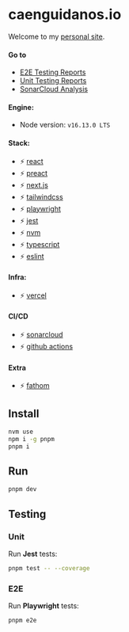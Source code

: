 # caenguidanos.io

Welcome to my [personal site](https://caenguidanos-io.vercel.app).

#### Go to

-  [E2E Testing Reports](https://e2e-playwright-reports-xxg3rsseuq-oa.a.run.app)
-  [Unit Testing Reports](https://unit-jest-reports-xxg3rsseuq-oa.a.run.app)
-  [SonarCloud Analysis](https://sonarcloud.io/summary/overall?id=caenguidanos_caenguidanos.io)

#### Engine:

-  Node version: `v16.13.0 LTS`

#### Stack:

-  :zap: [react](https://reactjs.org/)
-  :zap: [preact](https://preactjs.com/)
-  :zap: [next.js](https://nextjs.org/)
-  :zap: [tailwindcss](https://tailwindcss.com/)
-  :zap: [playwright](https://playwright.dev/)
-  :zap: [jest](https://jestjs.io/es-ES/)
-  :zap: [nvm](https://github.com/nvm-sh/nvm)
-  :zap: [typescript](https://www.typescriptlang.org/)
-  :zap: [eslint](https://eslint.org/)

#### Infra:

-  :zap: [vercel](https://vercel.com/)

#### CI/CD

-  :zap: [sonarcloud](https://sonarcloud.io/)
-  :zap: [github actions](https://github.com/features/actions)

#### Extra

-  :zap: [fathom](https://usefathom.com/)

## Install

```bash
nvm use
npm i -g pnpm
pnpm i
```

## Run

```bash
pnpm dev
```

## Testing

### Unit

Run **Jest** tests:

```bash
pnpm test -- --coverage
```

### E2E

Run **Playwright** tests:

```bash
pnpm e2e
```
